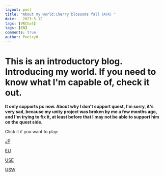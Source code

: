 ```yaml
--- 
layout: post
title: "About my world:Cherry blossoms fall（AFK）"
date:   2023-5-12
tags: [VRChat]
tags: [EN]
comments: true
author: PoetryH
--- 
```


# This is an introductory blog. Introducing my world. If you need to know what I'm capable of, check it out.

**It only supports pc now. About why I don't support quest, I'm sorry, it's very sad, because my unity project was broken by me a few months ago, and I'm trying to fix it, at least before that I may not be able to support him on the quest side.**




Click it if you want to play:

[JP](https://vrchat.com/home/launch?worldId=wrld_188bdfa3-0133-41fc-82a6-84c701a60314&instanceId=18887~region(jp))

[EU](https://vrchat.com/home/launch?worldId=wrld_188bdfa3-0133-41fc-82a6-84c701a60314&instanceId=64445~region(eu))

[USE](https://vrchat.com/home/launch?worldId=wrld_188bdfa3-0133-41fc-82a6-84c701a60314&instanceId=65505~region(use))

[USW](https://vrchat.com/home/launch?worldId=wrld_188bdfa3-0133-41fc-82a6-84c701a60314&instanceId=79236~region(us))



[def]: https://vrchat.com/home/launch?worldId=wrld_188bdfa3-0133-41fc-82a6-84c701a60314&instanceId=79236~region(us)
[def2]: https://vrchat.com/home/launch?worldId=wrld_188bdfa3-0133-41fc-82a6-84c701a60314&instanceId=65505~region(use)
[def3]: https://vrchat.com/home/launch?worldId=wrld_188bdfa3-0133-41fc-82a6-84c701a60314&instanceId=64445~region(eu)
[def4]: https://vrchat.com/home/launch?worldId=wrld_188bdfa3-0133-41fc-82a6-84c701a60314&instanceId=18887~region(jp)
